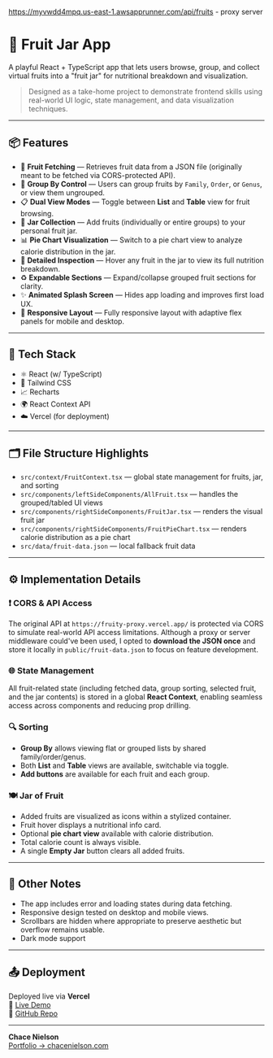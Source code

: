https://myvwdd4mpq.us-east-1.awsapprunner.com/api/fruits - proxy server



# 🥭 Fruit Jar App

A playful React + TypeScript app that lets users browse, group, and collect virtual fruits into a "fruit jar" for nutritional breakdown and visualization.

> Designed as a take-home project to demonstrate frontend skills using real-world UI logic, state management, and data visualization techniques.

---

## 📦 Features

- 🍇 **Fruit Fetching** — Retrieves fruit data from a JSON file (originally meant to be fetched via CORS-protected API).
- 🧮 **Group By Control** — Users can group fruits by `Family`, `Order`, or `Genus`, or view them ungrouped.
- 📋 **Dual View Modes** — Toggle between **List** and **Table** view for fruit browsing.
- 🫙 **Jar Collection** — Add fruits (individually or entire groups) to your personal fruit jar.
- 📊 **Pie Chart Visualization** — Switch to a pie chart view to analyze calorie distribution in the jar.
- 🧠 **Detailed Inspection** — Hover any fruit in the jar to view its full nutrition breakdown.
- ♻️ **Expandable Sections** — Expand/collapse grouped fruit sections for clarity.
- ✨ **Animated Splash Screen** — Hides app loading and improves first load UX.
- 📱 **Responsive Layout** — Fully responsive layout with adaptive flex panels for mobile and desktop.

---

## 🚀 Tech Stack

- ⚛️ React (w/ TypeScript)
- 🎨 Tailwind CSS
- 📈 Recharts
- 🌍 React Context API
- ☁️ Vercel (for deployment)

---

## 🗂️ File Structure Highlights

- `src/context/FruitContext.tsx` — global state management for fruits, jar, and sorting
- `src/components/leftSideComponents/AllFruit.tsx` — handles the grouped/tabled UI views
- `src/components/rightSideComponents/FruitJar.tsx` — renders the visual fruit jar
- `src/components/rightSideComponents/FruitPieChart.tsx` — renders calorie distribution as a pie chart
- `src/data/fruit-data.json` — local fallback fruit data

---

## ⚙️ Implementation Details

### ❗ CORS & API Access

The original API at `https://fruity-proxy.vercel.app/` is protected via CORS to simulate real-world API access limitations. Although a proxy or server middleware could've been used, I opted to **download the JSON once** and store it locally in `public/fruit-data.json` to focus on feature development.

### 🌐 State Management

All fruit-related state (including fetched data, group sorting, selected fruit, and the jar contents) is stored in a global **React Context**, enabling seamless access across components and reducing prop drilling.

### 🔍 Sorting

- **Group By** allows viewing flat or grouped lists by shared family/order/genus.
- Both **List** and **Table** views are available, switchable via toggle.
- **Add buttons** are available for each fruit and each group.

### 🍽️ Jar of Fruit

- Added fruits are visualized as icons within a stylized container.
- Fruit hover displays a nutritional info card.
- Optional **pie chart view** available with calorie distribution.
- Total calorie count is always visible.
- A single **Empty Jar** button clears all added fruits.

---

## 🧪 Other Notes

- The app includes error and loading states during data fetching.
- Responsive design tested on desktop and mobile views.
- Scrollbars are hidden where appropriate to preserve aesthetic but overflow remains usable.
- Dark mode support
 

---

## 📤 Deployment

Deployed live via **Vercel**  
🔗 [Live Demo](https://fruit-jar-app-eight.vercel.app/)  
📁 [GitHub Repo](https://github.com/ChaceN89/fruit-jar-app)

---

**Chace Nielson**  
[Portfolio → chacenielson.com](https://chacenielson.com)